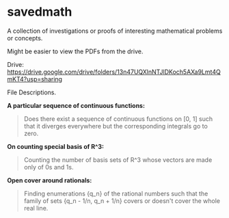 # savedmath
A collection of investigations or proofs of interesting mathematical problems or concepts. 

Might be easier to view the PDFs from the drive.

Drive: https://drive.google.com/drive/folders/13n47UQXlnNTJlDKoch5AXa9Lmt4QmKT4?usp=sharing

File Descriptions.

**A particular sequence of continuous functions:**

> Does there exist a sequence of continuous functions on [0, 1] such that it diverges everywhere but the corresponding integrals go to zero. 

**On counting special basis of R^3:** 

> Counting the number of basis sets of R^3 whose vectors are made only of 0s and 1s.

**Open cover around rationals:** 

> Finding enumerations {q_n} of the rational numbers such that the family of sets {q_n - 1/n, q_n + 1/n} covers or doesn't cover the whole real line.


